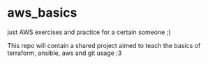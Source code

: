 # aws_basics
just AWS exercises and practice for a certain someone ;) 

This repo will contain a shared project aimed to teach the basics of terraform, ansible, aws and git usage ;3
